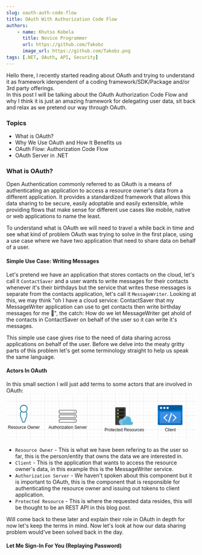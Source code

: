 ```yaml
---
slug: oauth-auth-code-flow
title: OAuth With Authorization Code Flow
authors: 
    - name: Khutso Kobela
      title: Novice Programmer
      url: https://github.com/Takobz
      image_url: https://github.com/Takobz.png
tags: [.NET, OAuth, API, Security]
---
```


<!--truncate-->

Hello there, I recently started reading about OAuth and trying to understand it as framework idenpendent of a coding framework/SDK/Package and/or 3rd party offerings.  
In this post I will be talking about the OAuth Authorization Code Flow and why I think it is just an amazing framework for delegating user data, sit back and relax as we pretend our way through OAuth.  

### Topics
- What is OAuth?
- Why We Use OAuth and How It Benefits us
- OAuth Flow: Authorization Code Flow
- OAuth Server in .NET

### What is OAuth?
Open Authentication commonly referred to as OAuth is a means of authenticating an application to access a resource owner's data from a different application.
It provides a standardized framework that allows this data sharing to be secure, easily adoptable and easily extensible, while providing flows that make sense for different use cases like mobile, native or web applications to name the least.  

To understand what is OAuth we will need to travel a while back in time and see what kind of problem OAuth was trying to solve in the first place, using a use case where we have two application that need to share data on behalf of a user.

#### Simple Use Case: Writing Messages
Let's pretend we have an application that stores contacts on the cloud, let's call it `ContactSaver` and a user wants to write messages for their contacts whenever it's their birthdays but the service that writes these messages is separate from the contacts application, let's call it `MessageWriter`. Looking at this, we may think "oh I have a cloud service: ContactSaver that my MessageWriter application can use to get contacts then write birthday messages for me 🙂", the catch: How do we let MessageWriter get ahold of the contacts in ContactSaver on behalf of the user so it can write it's messages.  

This simple use case gives rise to the need of data sharing across applications on behalf of the user. Before we delve into the meaty gritty parts of this problem let's get some terminology straight to help us speak the same language.

#### Actors In OAuth
In this small section I will just add terms to some actors that are involved in OAuth:
![oauth-actors](../static/img/blog-images/oauth-auth-code/oauth-actors.png)


- `Resource Owner` - This is what we have been refering to as the user so far, this is the person/entity that owns the data we are interested in.
- `Client` - This is the application that wants to access the resource owner's data, in this example this is the MessageWriter service.
- `Authorization Server` - We haven't spoken about this component but it is important to OAuth, this is the component that is responsible for authenticating the resource owner and issuing out tokens to client application.
- `Protected Resource` - This is where the requested data resides, this will be thought to be an REST API in this blog post.



Will come back to these later and explain their role in OAuth in depth for now let's keep the terms in mind. Now let's look at how our data sharing problem would've been solved back in the day.

#### Let Me Sign-In For You (Replaying Password)
